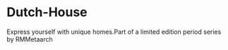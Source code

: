 # Dutch-House
Express yourself with unique homes.Part of a limited edition period series by RMMetaarch
